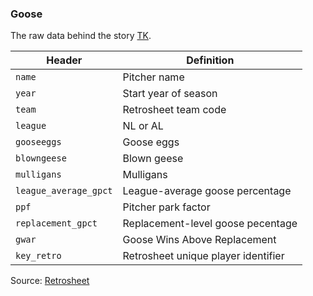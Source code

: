 ### Goose

The raw data behind the story [TK](TK).


Header | Definition
---|---------
`name` | Pitcher name
`year` | Start year of season
`team` | Retrosheet team code
`league` | NL or AL
`gooseeggs` | Goose eggs
`blowngeese` | Blown geese
`mulligans` | Mulligans
`league_average_gpct` | League-average goose percentage
`ppf` | Pitcher park factor
`replacement_gpct` | Replacement-level goose pecentage
`gwar` | Goose Wins Above Replacement
`key_retro` | Retrosheet unique player identifier

Source: [Retrosheet](http://www.retrosheet.org/)
